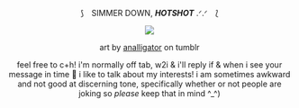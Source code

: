 <div align="center">

⟆ ⠀SIMMER DOWN, ***HOTSHOT*** .ᐟ.ᐟ ⠀⟅

![](https://i.imgur.com/4jLxJaa.png)

art by [analligator](https://www.tumblr.com/analligatorr/676908344693456896/happy-belated-birthday-sunshine) on tumblr


feel free to c+h! i'm normally off tab, w2i & i'll reply if & when i see your message in time 🤍 i like to talk about my interests! i am sometimes awkward and not good at discerning tone, specifically whether or not people are joking so *please* keep that in mind ^_^)
